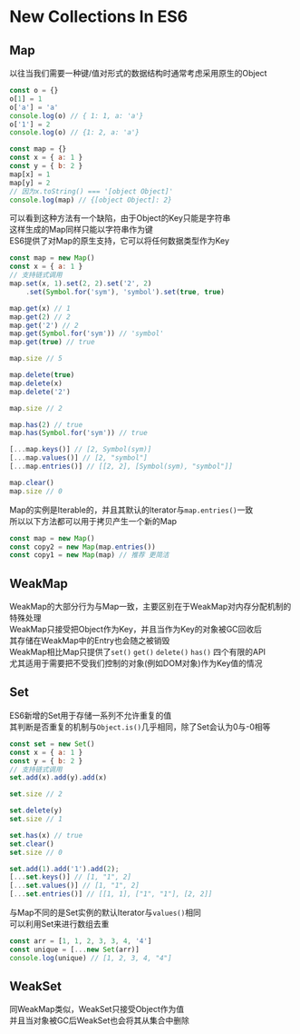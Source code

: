 # New Collections In ES6

## Map
以往当我们需要一种键/值对形式的数据结构时通常考虑采用原生的Object
```js
const o = {}
o[1] = 1
o['a'] = 'a'
console.log(o) // { 1: 1, a: 'a'}
o['1'] = 2
console.log(o) // {1: 2, a: 'a'}

const map = {}
const x = { a: 1 }
const y = { b: 2 }
map[x] = 1
map[y] = 2
// 因为x.toString() === '[object Object]'
console.log(map) // {[object Object]: 2}
```
可以看到这种方法有一个缺陷，由于Object的Key只能是字符串  
这样生成的Map同样只能以字符串作为键  
ES6提供了对Map的原生支持，它可以将任何数据类型作为Key
```js
const map = new Map()
const x = { a: 1 }
// 支持链式调用
map.set(x, 1).set(2, 2).set('2', 2)
	.set(Symbol.for('sym'), 'symbol').set(true, true)

map.get(x) // 1
map.get(2) // 2
map.get('2') // 2
map.get(Symbol.for('sym')) // 'symbol'
map.get(true) // true

map.size // 5

map.delete(true)
map.delete(x)
map.delete('2')

map.size // 2

map.has(2) // true
map.has(Symbol.for('sym')) // true

[...map.keys()] // [2, Symbol(sym)]
[...map.values()] // [2, "symbol"]
[...map.entries()] // [[2, 2], [Symbol(sym), "symbol"]]

map.clear()
map.size // 0
```
Map的实例是Iterable的，并且其默认的Iterator与`map.entries()`一致  
所以以下方法都可以用于拷贝产生一个新的Map
```js
const map = new Map()
const copy2 = new Map(map.entries())
const copy1 = new Map(map) // 推荐 更简洁
```

## WeakMap
WeakMap的大部分行为与Map一致，主要区别在于WeakMap对内存分配机制的特殊处理  
WeakMap只接受把Object作为Key，并且当作为Key的对象被GC回收后  
其存储在WeakMap中的Entry也会随之被销毁  
WeakMap相比Map只提供了`set()` `get()` `delete()` `has()` 四个有限的API  
尤其适用于需要把不受我们控制的对象(例如DOM对象)作为Key值的情况

## Set
ES6新增的Set用于存储一系列不允许重复的值  
其判断是否重复的机制与`Object.is()`几乎相同，除了Set会认为0与-0相等
```js
const set = new Set()
const x = { a: 1 }
const y = { b: 2 }
// 支持链式调用
set.add(x).add(y).add(x)

set.size // 2

set.delete(y)
set.size // 1

set.has(x) // true
set.clear()
set.size // 0

set.add(1).add('1').add(2);
[...set.keys()] // [1, "1", 2]
[...set.values()] // [1, "1", 2]
[...set.entries()] // [[1, 1], ["1", "1"], [2, 2]]
```
与Map不同的是Set实例的默认Iterator与`values()`相同  
可以利用Set来进行数组去重
```js
const arr = [1, 1, 2, 3, 3, 4, '4']
const unique = [...new Set(arr)]
console.log(unique) // [1, 2, 3, 4, "4"]
```

## WeakSet
同WeakMap类似，WeakSet只接受Object作为值  
并且当对象被GC后WeakSet也会将其从集合中删除

